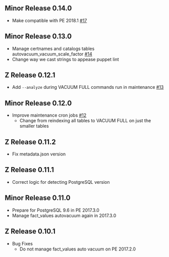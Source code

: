 ## Minor Release 0.14.0

- Make compatible with PE 2018.1 [#17](https://github.com/npwalker/pe_databases/pull/17)

## Minor Release 0.13.0

 - Manage certnames and catalogs tables autovacuum_vacuum_scale_factor [#14](https://github.com/npwalker/pe_databases/pull/14)
 - Change way we cast strings to appease puppet lint

## Z Release 0.12.1

 - Add `--analyze` during VACUUM FULL commands run in maintenance [#13](https://github.com/npwalker/pe_databases/pull/13)

## Minor Release 0.12.0

 - Improve maintenance cron jobs [#12](https://github.com/npwalker/pe_databases/pull/12)
   - Change from reindexing all tables to VACUUM FULL on just the smaller tables

## Z Release 0.11.2

 - Fix metadata.json version

## Z Release 0.11.1

 - Correct logic for detecting PostgreSQL version

## Minor Release 0.11.0

 - Prepare for PostgreSQL 9.6 in PE 2017.3.0
 - Manage fact_values autovacuum again in 2017.3.0

## Z Release 0.10.1

 - Bug Fixes
   - Do not manage fact_values auto vacuum on PE 2017.2.0
